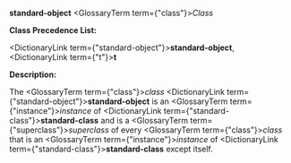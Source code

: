 **standard-object** <GlossaryTerm  term={"class"}><i>Class</i></GlossaryTerm> 



**Class Precedence List:** 



<DictionaryLink  term={"standard-object"}><b>standard-object</b></DictionaryLink>, <DictionaryLink  term={"t"}><b>t</b></DictionaryLink> 



**Description:** 



The <GlossaryTerm  term={"class"}><i>class</i></GlossaryTerm> <DictionaryLink  term={"standard-object"}><b>standard-object</b></DictionaryLink> is an <GlossaryTerm  term={"instance"}><i>instance</i></GlossaryTerm> of <DictionaryLink  term={"standard-class"}><b>standard-class</b></DictionaryLink> and is a <GlossaryTerm  term={"superclass"}><i>superclass</i></GlossaryTerm> of every <GlossaryTerm  term={"class"}><i>class</i></GlossaryTerm> that is an <GlossaryTerm  term={"instance"}><i>instance</i></GlossaryTerm> of <DictionaryLink  term={"standard-class"}><b>standard-class</b></DictionaryLink> except itself.  







